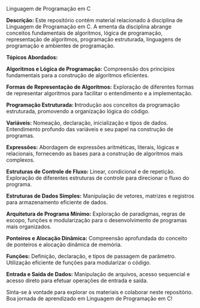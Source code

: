 Linguagem de Programação em C


**Descrição:**
Este repositório contém material relacionado à disciplina de Linguagem de Programação em C. A ementa da disciplina abrange conceitos fundamentais de algoritmos, lógica de programação, representação de algoritmos, programação estruturada, linguagens de programação e ambientes de programação.

**Tópicos Abordados:**

**Algoritmos e Lógica de Programação:** Compreensão dos princípios fundamentais para a construção de algoritmos eficientes.

**Formas de Representação de Algoritmos:** Exploração de diferentes formas de representar algoritmos para facilitar o entendimento e a implementação.

**Programação Estruturada: I**ntrodução aos conceitos da programação estruturada, promovendo a organização lógica do código.

**Variáveis:** Nomeação, declaração, inicialização e tipos de dados. Entendimento profundo das variáveis e seu papel na construção de programas.

**Expressões:** Abordagem de expressões aritméticas, literais, lógicas e relacionais, fornecendo as bases para a construção de algoritmos mais complexos.

**Estruturas de Controle de Fluxo:** Linear, condicional e de repetição. Exploração de diferentes estruturas de controle para direcionar o fluxo do programa.

**Estruturas de Dados Simples:** Manipulação de vetores, matrizes e registros para armazenamento eficiente de dados.

**Arquitetura de Programa Mínimo:** Exploração de paradigmas, regras de escopo, funções e modularização para o desenvolvimento de programas mais organizados.

**Ponteiros e Alocação Dinâmica:** Compreensão aprofundada do conceito de ponteiros e alocação dinâmica de memória.

**Funções:** Definição, declaração, e tipos de passagem de parâmetro. Utilização eficiente de funções para modularizar o código.

**Entrada e Saída de Dados:** Manipulação de arquivos, acesso sequencial e acesso direto para efetuar operações de entrada e saída.


Sinta-se à vontade para explorar os materiais e colaborar neste repositório. Boa jornada de aprendizado em Linguagem de Programação em C!






